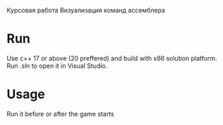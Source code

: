 ﻿Курсовая работа
Визуализация команд ассемблера

# Run

Use c++ 17 or above (20 preffered) and build with x86 solution platform.
Run .sln to open it in Visual Studio.

# Usage

Run it before or after the game starts
